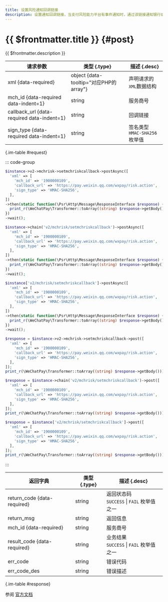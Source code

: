 ```yaml
---
title: 设置风险通知回调链接
description: 设置通知回调链接，当支付风险能力平台有事件通知时，通过该链接通知银行或者渠道服务商。
---
```


# {{ $frontmatter.title }} {#post}

{{ $frontmatter.description }}

| 请求参数 | 类型 {.type} | 描述 {.desc}
| --- | --- | ---
| xml {data-required} | object {data-tooltip="对应PHP的array"} | 声明请求的`XML`数据结构
| mch_id {data-required data-indent=1} | string | 服务商号
| callback_url {data-required data-indent=1} | string | 回调链接
| sign_type {data-required data-indent=1} | string | 签名类型<br/>`HMAC-SHA256` 枚举值

{.im-table #request}

::: code-group

```php [异步纯链式]
$instance->v2->mchrisk->setmchriskcallback->postAsync([
  'xml' => [
    'mch_id' => '1900000109',
    'callback_url' => 'https://pay.weixin.qq.com/wxpay/risk.action',
    'sign_type' => 'HMAC-SHA256',
  ],
])
->then(static function(\Psr\Http\Message\ResponseInterface $response) {
  print_r(\WeChatPay\Transformer::toArray((string) $response->getBody()));
})
->wait();
```

```php [异步声明式]
$instance->chain('v2/mchrisk/setmchriskcallback')->postAsync([
  'xml' => [
    'mch_id' => '1900000109',
    'callback_url' => 'https://pay.weixin.qq.com/wxpay/risk.action',
    'sign_type' => 'HMAC-SHA256',
  ],
])
->then(static function(\Psr\Http\Message\ResponseInterface $response) {
  print_r(\WeChatPay\Transformer::toArray((string) $response->getBody()));
})
->wait();
```

```php [异步属性式]
$instance['v2/mchrisk/setmchriskcallback']->postAsync([
  'xml' => [
    'mch_id' => '1900000109',
    'callback_url' => 'https://pay.weixin.qq.com/wxpay/risk.action',
    'sign_type' => 'HMAC-SHA256',
  ],
])
->then(static function(\Psr\Http\Message\ResponseInterface $response) {
  print_r(\WeChatPay\Transformer::toArray((string) $response->getBody()));
})
->wait();
```

```php [同步纯链式]
$response = $instance->v2->mchrisk->setmchriskcallback->post([
  'xml' => [
    'mch_id' => '1900000109',
    'callback_url' => 'https://pay.weixin.qq.com/wxpay/risk.action',
    'sign_type' => 'HMAC-SHA256',
  ],
]);
print_r(\WeChatPay\Transformer::toArray((string) $response->getBody()));
```

```php [同步声明式]
$response = $instance->chain('v2/mchrisk/setmchriskcallback')->post([
  'xml' => [
    'mch_id' => '1900000109',
    'callback_url' => 'https://pay.weixin.qq.com/wxpay/risk.action',
    'sign_type' => 'HMAC-SHA256',
  ],
]);
print_r(\WeChatPay\Transformer::toArray((string) $response->getBody()));
```

```php [同步属性式]
$response = $instance['v2/mchrisk/setmchriskcallback']->post([
  'xml' => [
    'mch_id' => '1900000109',
    'callback_url' => 'https://pay.weixin.qq.com/wxpay/risk.action',
    'sign_type' => 'HMAC-SHA256',
  ],
]);
print_r(\WeChatPay\Transformer::toArray((string) $response->getBody()));
```

:::

| 返回字典 | 类型 {.type} | 描述 {.desc}
| --- | --- | ---
| return_code {data-required}| string | 返回状态码<br/>`SUCCESS` \| `FAIL` 枚举值之一
| return_msg | string | 返回信息
| mch_id {data-required}| string | 服务商号
| result_code {data-required}| string | 业务结果<br/>`SUCCESS` \| `FAIL` 枚举值之一
| err_code | string | 错误代码
| err_code_des | string | 错误描述

{.im-table #response}

参阅 [官方文档](https://pay.weixin.qq.com/wiki/doc/api/mch_bank.php?chapter=9_294)
